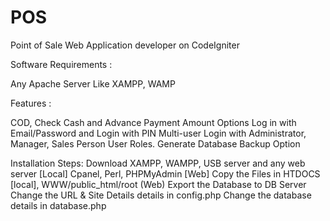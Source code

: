 # POS

Point of Sale Web Application developer on CodeIgniter

Software Requirements :

  Any Apache Server Like XAMPP, WAMP

Features : 

  COD, Check Cash and Advance Payment Amount Options
  Log in with Email/Password and Login with PIN
  Multi-user Login with Administrator, Manager, Sales Person User Roles.
  Generate Database Backup Option

Installation Steps:
  Download XAMPP, WAMPP, USB server and any web server [Local]
  Cpanel, Perl, PHPMyAdmin [Web]
  Copy the Files in HTDOCS [local], WWW/public_html/root (Web)
  Export the Database to DB Server
  Change the URL & Site Details details in config.php
  Change the database details in database.php

